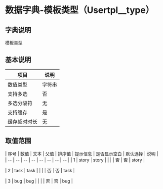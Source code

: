 # 数据字典-模板类型（Usertpl__type）
## 字典说明
模板类型

## 基本说明
| 项目 | 说明 |
| -- | -- |
| 数值类型 | 字符串 |
| 支持多选 | 否 |
| 多选分隔符 | 无 |
| 支持缓存 | 是 |
| 缓存超时时长 | 无 |

## 取值范围
| 序号 | 数值 | 文本 | 父值 | 排序值 | 提示信息 | 是否显示空白 | 默认选择 | 说明 |
| -- | -- | -- | -- | -- | -- | -- | -- |
| 1 | story | story |  |  |  | 否 | 否 | story |

| 2 | task | task |  |  |  | 否 | 否 | task |

| 3 | bug | bug |  |  |  | 否 | 否 | bug |


